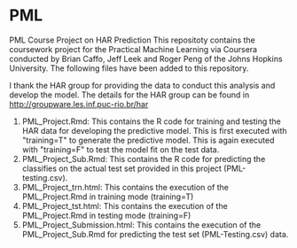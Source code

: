 PML
===

PML Course Project on HAR Prediction
This repositoty contains the coursework project for the Practical Machine Learning via Coursera conducted by Brian Caffo, Jeff Leek and Roger Peng of the Johns Hopkins University. The following files have been added to this repository.

I thank the HAR group for providing the data to conduct this analysis and develop the model. The details for the HAR group can be found in http://groupware.les.inf.puc-rio.br/har

1.  PML_Project.Rmd: This contains the R code for training and testing the HAR data for developing the predictive model. This is first executed with "training=T" to generate the predictive model. This is again executed with "training=F" to test the model fit on the test data.
2.   PML_Project_Sub.Rmd: This contains the R code for predicting the classifies on the actual test set provided in this project (PML-testing.csv).
3.   PML_Project_trn.html: This contains the execution of the PML_Project.Rmd in training mode (training=T)
4.   PML_Project_tst.html: This contains the execution of the PML_Project.Rmd in testing mode (training=F)
5.   PML_Project_Submission.html: This contains the execution of the PML_Project_Sub.Rmd for predicting the test set (PML-Testing.csv) data.
